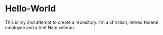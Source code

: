 # Hello-World
This is my 2nd attempt to create a repository.
I'm a christian, retired federal employee and a Viet Nam veteran.
